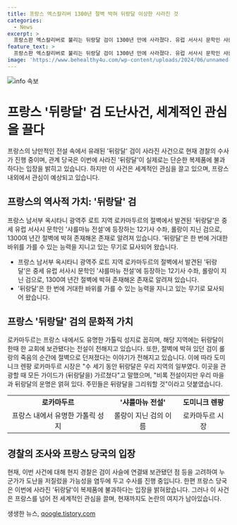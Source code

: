 ```yaml
---
title: 프랑스 엑스칼리버 1300년 절벽 박혀 뒤랑달 이상한 사라진 것
categories:
  - News
excerpt: >
  프랑스판 엑스칼리버로 불리는 뒤랑달 검이 1300년 만에 사라졌다. 유럽 서사시 문학인 샤를마뉴 전설에 등장하는 이 검은 바위도 가를 정도의 힘을 지녔다. 죽음 앞에서 던져져 박힌 전설적인 검은 로카마두르의 관광지로 유명하며, 주민들은 그를 그리워한다. 경찰은 도난 가능성을 조사 중이지만, 당국은 이러한 검은 단지 복제품에 불과하다고 주장하고 있다.
feature_text: >
  프랑스판 엑스칼리버로 불리는 뒤랑달 검이 1300년 만에 사라졌다. 유럽 서사시 문학인 샤를마뉴 전설에 등장하는 이 검은 바위도 가를 정도의 힘을 지녔다. 죽음 앞에서 던져져 박힌 전설적인 검은 로카마두르의 관광지로 유명하며, 주민들은 그를 그리워한다. 경찰은 도난 가능성을 조사 중이지만, 당국은 이러한 검은 단지 복제품에 불과하다고 주장하고 있다.
image: 'https://www.behealthy4u.com/wp-content/uploads/2024/06/unnamed-file.png'
---
```


<p><img src="https://www.behealthy4u.com/wp-content/uploads/2024/06/unnamed-file.png" alt="info 속보" /></p>

<h1 data-ke-size="size24">프랑스 '뒤랑달' 검 도난사건, 세계적인 관심을 끌다</h1>

<p data-ke-size="size16">프랑스의 낭만적인 전설 속에서 유래된 '뒤랑달' 검이 사라진 사건으로 현재 경찰의 수사가 진행 중이며, 관계 당국은 이번에 사라진 '뒤랑달'이 실제로는 단순한 복제품에 불과하다는 입장을 밝히고 있습니다. 하지만 이 사건은 세계적인 관심을 끌고 있으며, 프랑스 내외에서 관심이 예상되고 있습니다.</p>

<h2 data-ke-size="size22">프랑스의 역사적 가치: '뒤랑달' 검</h2>

<p data-ke-size="size16">프랑스 남서부 옥시타니 광역주 로트 지역 로카마두르의 절벽에서 발견된 '뒤랑달'은 중세 유럽 서사시 문학인 '샤를마뉴 전설'에 등장하는 12기사 수좌, 롤랑이 지닌 검으로, 1300여 년간 절벽에 박혀 존재해온 존재로 알려져 있습니다. '뒤랑달'은 한 번에 거대한 바위를 가를 수 있는 능력을 지니고 있는 무기로 묘사되어 왔습니다.</p>

<ul>
    <li>프랑스 남서부 옥시타니 광역주 로트 지역 로카마두르의 절벽에서 발견된 '뒤랑달'은 중세 유럽 서사시 문학인 '샤를마뉴 전설'에 등장하는 12기사 수좌, 롤랑이 지닌 검으로, 1300여 년간 절벽에 박혀 존재해온 존재로 알려져 있습니다.</li>
    <li>'뒤랑달'은 한 번에 거대한 바위를 가를 수 있는 능력을 지니고 있는 무기로 묘사되어 왔습니다.</li>
</ul>

<h2 data-ke-size="size22">프랑스 '뒤랑달' 검의 문화적 가치</h2>

<p data-ke-size="size16">로카마두르는 프랑스 내에서도 유명한 가톨릭 성지로 꼽히며, 해당 지역에는 뒤랑달이 한때 한 교회에 보관됐다는 전설이 전해지고 있습니다. 또한, 절벽에 박혀 있던 검이 롤랑의 죽음의 순간에 절벽으로 던져졌다는 이야기가 전해지고 있습니다. 이에 따라 도미니크 렌팡 로카마두르 시장은 "수 세기 동안 뒤랑달은 우리 지역의 일부였다. 이곳을 관광할 때 모든 가이드가 (뒤랑달을) 가르쳤다"고 말했으며, "비록 전설이지만 우리 마을과 뒤랑달의 운명은 얽혀 있다. 주민들은 뒤랑달을 그리워할 것"이라고 덧붙였습니다.</p>

<table>
    <tr>
        <td style="text-align: center; height: 17px;"><b>로카마두르</b></td>
        <td style="text-align: center; height: 17px;"><b>'샤를마뉴 전설'</b></td>
        <td style="text-align: center; height: 17px;"><b>도미니크 렌팡</b></td>
    </tr>
    <tr>
        <td style="text-align: center; height: 17px;">프랑스 내에서 유명한 가톨릭 성지</td>
        <td style="text-align: center; height: 17px;">롤랑이 지닌 검의 이름</td>
        <td style="text-align: center; height: 17px;">로카마두르 시장</td>
    </tr>
</table>

<h2 data-ke-size="size22">경찰의 조사와 프랑스 당국의 입장</h2>

<p data-ke-size="size16">현재, 이번 사건에 대해 현지 경찰은 검이 사슬에 연결돼 보관됐던 점 등을 고려하여 누군가가 도난을 저질렀을 가능성을 염두에 두고 수사를 진행 중입니다. 한편 프랑스 당국은 이번에 사라진 '뒤랑달'이 복제품에 불과하다는 입장을 밝혀왔습니다. 그러나 이 사건은 프랑스를 넘어 전 세계적인 관심을 끌며, 현재까지도 논란의 여지가 남아있습니다.</p>
생생한 뉴스, <a href="https://qoogle.tistory.com" rel="dofollow">qoogle.tistory.com</a>


